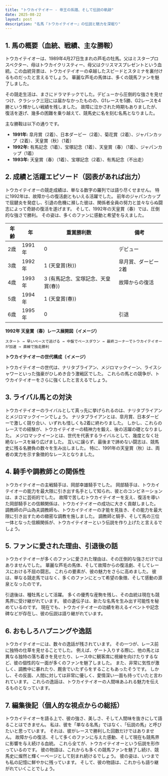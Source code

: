 ```yaml
---
title: "トウカイテイオー - 帝王の系譜、そして伝説の軌跡"
date: 2025-08-22
layout: post
description: "名馬『トウカイテイオー』の伝説と魅力を深堀り"
---
```


## 1. 馬の概要（血統、戦績、主な勝鞍）

トウカイテイオーは、1989年4月27日生まれの芦毛の牡馬。父はミスタープロスペクター、母はトウカイクリスティー、母父はクリスマスプレゼントという血統。この血統背景は、トウカイテイオーの卓越したスピードとスタミナを裏付けるものだったと言えるでしょう。  華麗な芦毛の馬体は、多くの競馬ファンを魅了しました。

その競走生活は、まさにドラマチックでした。デビューから圧倒的な強さを見せつけ、クラシック三冠には届かなかったものの、G1レースを5勝、G2レースを4勝という輝かしい戦績を残しました。  故障に泣かされた時期もありましたが、復活を遂げ、幾多の困難を乗り越えて、競馬史に名を刻む名馬となりました。

主な勝鞍は以下の通りです。

* **1991年:**  皐月賞（2着）、日本ダービー（2着）、菊花賞（2着）、ジャパンカップ（2着）、天皇賞（秋）（1着）
* **1992年:**  有馬記念（1着）、宝塚記念（1着）、天皇賞（春）（1着）、ジャパンカップ（1着）
* **1993年:**  天皇賞（春）（1着）、宝塚記念（2着）、有馬記念（不出走）


## 2. 成績と活躍エピソード（図表があれば出力）

トウカイテイオーの競走成績は、単なる数字の羅列では語り尽くせません。  特に1992年は、故障からの復活劇ともいえる活躍でした。  前年のジャパンカップで屈腱炎を発症し、引退の危機に瀕した彼は、関係者全員の努力と並々ならぬ闘志によって奇跡の復活を遂げます。  そして、1992年の天皇賞（春）では、圧倒的な強さで勝利。  その姿は、多くのファンに感動と希望を与えました。

| 年齢 | 年 | 重賞勝利数 | 備考 |
|---|---|---|---|
| 2歳 | 1991年 | 0 | デビュー |
| 3歳 | 1992年 | 1 (天皇賞(秋)) | 皐月賞、ダービー2着 |
| 4歳 | 1993年 | 3 (有馬記念、宝塚記念、天皇賞(春)) | 故障からの復活 |
| 5歳 | 1994年 | 1 (天皇賞(春)) |  |
| 6歳 | 1995年 | 0 | 引退 |


**1992年 天皇賞（春）レース展開図（イメージ）**

```
スタート → 早いペースで逃げる → 中盤でペースダウン → 最終コーナーでトウカイテイオーが加速 → 直線で独走勝利
```

**トウカイテイオーの世代構成（イメージ）**

トウカイテイオーの世代は、ナリタブライアン、メジロマックイーン、ライスシャワーといった強豪がひしめき合う激戦区でした。  これらの馬との競争が、トウカイテイオーをさらに強くしたと言えるでしょう。


## 3. ライバル馬との対決

トウカイテイオーのライバルとして真っ先に挙げられるのは、ナリタブライアンとメジロマックイーンでしょう。  ナリタブライアンとは、皐月賞、日本ダービーで激しく競り合い、いずれも惜しくも2着に終わりました。  しかし、これらのレースでの経験が、トウカイテイオーの精神力を鍛え、後の活躍の礎となりました。 メジロマックイーンとは、世代を代表するライバルとして、幾度となく壮絶なレースを繰り広げました。  互いに譲らず、最後まで諦めない闘志は、競馬史に残る名勝負の数々を生み出しました。  特に、1991年の天皇賞（秋）は、両者の実力を示す象徴的なレースとなりました。


## 4. 騎手や調教師との関係性

トウカイテイオーの主戦騎手は、岡部幸雄騎手でした。  岡部騎手は、トウカイテイオーの能力を最大限に引き出す名手として知られ、彼とのコンビネーションは、まさに芸術的でした。  故障で苦しむトウカイテイオーを支え、復活を導いた岡部騎手との信頼関係は、トウカイテイオーの成功に大きく貢献しました。  調教師の戸山為夫調教師も、トウカイテイオーの才能を見抜き、その能力を最大限に引き出すための緻密な調教を施しました。  調教師と騎手、そして馬の三位一体となった信頼関係が、トウカイテイオーという伝説を作り上げたと言えるでしょう。


## 5. ファンに愛された理由、引退後の話

トウカイテイオーが多くのファンに愛された理由は、その圧倒的な強さだけではありませんでした。  華麗な芦毛の馬体、そして故障からの復活劇、そしてレースにおける不屈の闘志。  これらの要素が、彼の魅力をさらに高めました。  彼は、単なる競走馬ではなく、多くのファンにとって希望の象徴、そして感動の源泉となったのです。

引退後は、種牡馬として活躍。  多くの優秀な産駒を残し、その血統は現在も競馬界に受け継がれています。  彼の遺伝子は、新たな名馬を生み出す可能性を秘めているのです。  現在でも、トウカイテイオーの功績を称えるイベントや記念碑などが存在し、彼の伝説は語り継がれています。


## 6. おもしろハプニングや逸話

トウカイテイオーには、数々の逸話が残されています。  その一つが、レース前に独特の仕草を見せることでした。  例えば、ゲート入りする際に、他の馬とは異なる独特の落ち着きを見せたり、レース中に観客席に視線を向けたりするなど、彼の個性的な一面が多くのファンを魅了しました。  また、非常に気性が激しく、調教中に暴れたり、厩舎でいたずらをすることもあったそうです。  しかし、その反面、人間に対しては非常に優しく、愛情深い一面も持っていたと言われています。  これらの逸話は、トウカイテイオーの人間味あふれる魅力を伝えるものとなっています。


## 7. 編集後記（個人的な視点からの総括）

トウカイテイオーを語る上で、彼の強さ、美しさ、そして人間味を抜きにして語ることはできません。  私は、彼を「単なる名馬」ではなく、「伝説の馬」と呼びたいと思っています。  それは、彼がレースで勝利した回数だけではありません。  故障からの復活、そして多くのファンに与えた感動、そして現在も競馬界に影響を与え続ける血統。  これら全てが、トウカイテイオーという伝説を形作っているのです。  彼の物語は、これからも多くの競馬ファンを魅了し続け、競馬史に燦然と輝く一ページとして刻まれ続けるでしょう。  彼の姿は、いつまでも私の記憶に鮮やかに残っています。  そして、彼の物語は、これからも語り継がれていくことでしょう。

